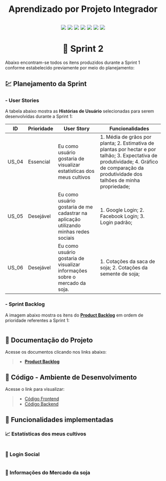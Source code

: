 <h1 align="center"> 
  Aprendizado por Projeto Integrador
</h1>

<h2 align="center"> 
  
![](https://img.shields.io/badge/React_Native-20232A?style=for-the-badge&logo=react&logoColor=61DAFB) ![](https://img.shields.io/badge/Expo-1B1F23?style=for-the-badge&logo=expo&logoColor=white) ![](https://img.shields.io/badge/styled--components-DB7093?style=for-the-badge&logo=styled-components&logoColor=white) ![](https://img.shields.io/badge/Node.js-339933?style=for-the-badge&logo=nodedotjs&logoColor=white) ![](https://img.shields.io/badge/nestjs-E0234E?style=for-the-badge&logo=nestjs&logoColor=white) ![](https://img.shields.io/badge/TypeScript-007ACC?style=for-the-badge&logo=typescript&logoColor=white) ![](https://img.shields.io/badge/PostgreSQL-316192?style=for-the-badge&logo=postgresql&logoColor=white)  
  
</h2>



<h1 align="center"> 
🏁 Sprint 2 
</h1>

Abaixo encontram-se todos os itens produzidos durante a Sprint 1 conforme estabelecido previamente por meio do planejamento: 

## 💹 Planejamento da Sprint

### - User Stories

A tabela abaixo mostra as __Histórias de Usuário__ selecionadas para serem desenvolvidas durante a Sprint 1:

| ID     | Prioridade | User Story                       | Funcionalidades                      |
| -------| ---------- | -------------------------------- | ------------------------------------ |
| US_04  | Essencial  | Eu como usuário gostaria de visualizar estatísticas dos meus cultivos | 1. Média de grãos por planta; 2. Estimativa de plantas por hectar e por talhão; 3. Expectativa de produtividade; 4. Gráfico de comparação da produtividade dos talhões de minha propriedade; | 
| US_05  | Desejável  | Eu como usuário gostaria de me cadastrar na aplicação utilizando minhas redes sociais  | 1. Google Login; 2. Facebook Login; 3. Login padrão; |
| US_06  | Desejável | Eu como usuário gostaria de visualizar informações sobre o mercado da soja. | 1. Cotações da saca de soja; 2. Cotações da semente de soja; |

### - Sprint Backlog

A imagem abaixo mostra os itens do [__Product Backlog__](https://github.com/cluster-8/esoja-mobile/blob/main/Docs/Product-Backlog-Visiona-eSoja.pdf) em ordem de prioridade referentes a Sprint 1:

<p align="center">
  <img src=""/></p>

## 📂 Documentação do Projeto

Acesse os documentos clicando nos links abaixo:

> * [__Product Backlog__](https://github.com/cluster-8/esoja-mobile/blob/main/Docs/Product-Backlog-Visiona-eSoja.pdf)


## 📃 Código - Ambiente de Desenvolvimento 

Acesse o link para visualizar:

> * [Código Frontend](https://github.com/cluster-8/esoja-mobile/tree/mobile/frontend)
> * [Código Backend](https://github.com/cluster-8/esoja-mobile/tree/backend/backend)

## 💫 Funcionalidades implementadas
 
### 📈 Estatísticas dos meus cultivos

![]()

### 🔑 Login Social

![]()

### 📰 Informações do Mercado da soja

![]()


